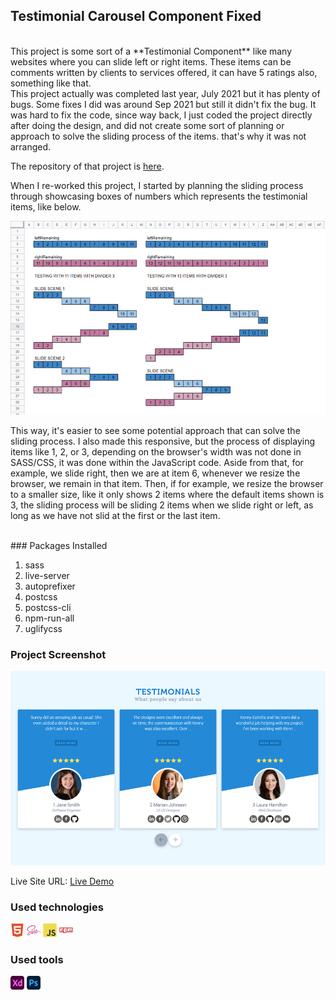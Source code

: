 ## Testimonial Carousel Component Fixed

<br />
This project is some sort of a **Testimonial Component** like many websites where you can slide left or right items. These items can be comments written by clients to services offered, it can have 5 ratings also, something like that.

<br />
This project actually was completed last year, July 2021 but it has plenty of bugs. Some fixes I did was around Sep 2021 but still it didn't fix the bug. It was hard to fix the code, since way back, I just coded the project directly after doing the design, and did not create some sort of planning or approach to solve the sliding process of the items. that's why it was not arranged. 

The repository of that project is [here](https://github.com/kennyestrellaworks/testimonial-carousel-2/).

When I re-worked this project, I started by planning the sliding process through showcasing boxes of numbers which represents the testimonial items, like below.

![planning-1](planning-1.jpg)

This way, it's easier to see some potential approach that can solve the sliding process. I also made this responsive, but the process of displaying items like 1, 2, or 3, depending on the browser's width was not done in SASS/CSS, it was done within the JavaScript code. Aside from that, for example, we slide right, then we are at item 6, whenever we resize the browser, we remain in that item. Then, if for example, we resize the browser to a smaller size, like it only shows 2 items where the default items shown is 3, the sliding process will be sliding 2 items when we slide right or left, as long as we have not slid at the first or the last item.

<br />
### Packages Installed

1. sass
2. live-server
3. autoprefixer
4. postcss
5. postcss-cli
6. npm-run-all
7. uglifycss

### Project Screenshot

![project-preview](project-preview.jpg)

Live Site URL: [Live Demo](https://kennyestrella-testimonial-carousel.netlify.app/)

### Used technologies
<img width="22px" src="html5-plain.svg"> <img width="22px" src="sass-original.svg"> <img width="22px" src="javascript-original.svg"> <img width="22px" src="npm-original-wordmark.svg">

###  Used tools
<img width="22px" src="xd-plain.svg"> <img width="22px" src="photoshop-plain.svg">